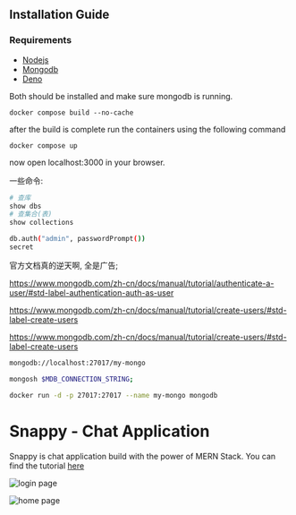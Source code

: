 


## Installation Guide

### Requirements
- [Nodejs](https://nodejs.org/en/download)
- [Mongodb](https://www.mongodb.com/docs/manual/administration/install-community/)
- [Deno](https://deno.com/)

Both should be installed and make sure mongodb is running.

```shell
docker compose build --no-cache
```
after the build is complete run the containers using the following command
```shell
docker compose up
```
now open localhost:3000 in your browser.


一些命令:
```sh
# 查库
show dbs
# 查集合(表)
show collections
```

```sh
db.auth("admin", passwordPrompt())
secret
```

官方文档真的逆天啊, 全是广告;

https://www.mongodb.com/zh-cn/docs/manual/tutorial/authenticate-a-user/#std-label-authentication-auth-as-user

https://www.mongodb.com/zh-cn/docs/manual/tutorial/create-users/#std-label-create-users

https://www.mongodb.com/zh-cn/docs/manual/tutorial/create-users/#std-label-create-users

```sh
mongodb://localhost:27017/my-mongo
```


```sh
mongosh $MDB_CONNECTION_STRING;    
```

```sh
docker run -d -p 27017:27017 --name my-mongo mongodb
```


# Snappy - Chat Application 
Snappy is chat application build with the power of MERN Stack. You can find the tutorial [here](https://www.youtube.com/watch?v=otaQKODEUFs)


![login page](./images/snappy_login.png)

![home page](./images/snappy.png)
